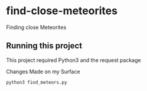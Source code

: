 # find-close-meteorites
Finding close Meteorites


## Running this project

This  project required Python3 and the request package

Changes Made on my Surface

`python3 find_meteors.py`
